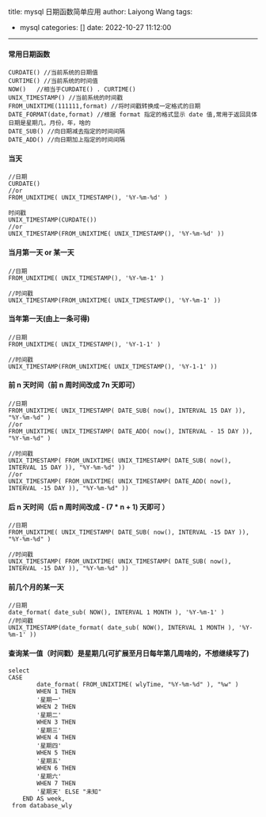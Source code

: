title: mysql 日期函数简单应用
author: Laiyong Wang
tags:
  - mysql
categories: []
date: 2022-10-27 11:12:00
---
#### 常用日期函数
```
CURDATE() //当前系统的日期值
CURTIME() //当前系统的时间值
NOW()   //相当于CURDATE() . CURTIME()
UNIX_TIMESTAMP() //当前系统的时间戳
FROM_UNIXTIME(111111,format) //将时间戳转换成一定格式的日期
DATE_FORMAT(date,format) //根据 format 指定的格式显示 date 值,常用于返回具体日期是星期几，月份，年，啥的
DATE_SUB() //向日期减去指定的时间间隔
DATE_ADD() //向日期加上指定的时间间隔
```
#### 当天
```
//日期
CURDATE()
//or
FROM_UNIXTIME( UNIX_TIMESTAMP(), '%Y-%m-%d' )

时间戳
UNIX_TIMESTAMP(CURDATE())
//or
UNIX_TIMESTAMP(FROM_UNIXTIME( UNIX_TIMESTAMP(), '%Y-%m-%d' ))
```
#### 当月第一天 or 某一天
```
//日期
FROM_UNIXTIME( UNIX_TIMESTAMP(), '%Y-%m-1' )

//时间戳
UNIX_TIMESTAMP(FROM_UNIXTIME( UNIX_TIMESTAMP(), '%Y-%m-1' ))
```
#### 当年第一天(由上一条可得)
```
//日期
FROM_UNIXTIME( UNIX_TIMESTAMP(), '%Y-1-1' )

//时间戳
UNIX_TIMESTAMP(FROM_UNIXTIME( UNIX_TIMESTAMP(), '%Y-1-1' ))
```
#### 前 n 天时间（前 n 周时间改成 7n 天即可）
``` 
//日期
FROM_UNIXTIME( UNIX_TIMESTAMP( DATE_SUB( now(), INTERVAL 15 DAY )), "%Y-%m-%d" )
//or
FROM_UNIXTIME( UNIX_TIMESTAMP( DATE_ADD( now(), INTERVAL - 15 DAY )), "%Y-%m-%d" )

//时间戳
UNIX_TIMESTAMP( FROM_UNIXTIME( UNIX_TIMESTAMP( DATE_SUB( now(), INTERVAL 15 DAY )), "%Y-%m-%d" ))
//or
UNIX_TIMESTAMP( FROM_UNIXTIME( UNIX_TIMESTAMP( DATE_ADD( now(), INTERVAL -15 DAY )), "%Y-%m-%d" ))
```
#### 后 n 天时间（后 n 周时间改成 - (7 * n + 1) 天即可 ）
```
//日期
FROM_UNIXTIME( UNIX_TIMESTAMP( DATE_SUB( now(), INTERVAL -15 DAY )), "%Y-%m-%d" )

//时间戳
UNIX_TIMESTAMP( FROM_UNIXTIME( UNIX_TIMESTAMP( DATE_SUB( now(), INTERVAL -15 DAY )), "%Y-%m-%d" ))
```
#### 前几个月的某一天
```
//日期
date_format( date_sub( NOW(), INTERVAL 1 MONTH ), '%Y-%m-1' )
//时间戳
UNIX_TIMESTAMP(date_format( date_sub( NOW(), INTERVAL 1 MONTH ), '%Y-%m-1' )) 
```
#### 查询某一值（时间戳）是星期几(可扩展至月日每年第几周啥的，不想继续写了)
```
select 
CASE
		date_format( FROM_UNIXTIME( wlyTime, "%Y-%m-%d" ), "%w" ) 
		WHEN 1 THEN
		'星期一' 
		WHEN 2 THEN
		'星期二' 
		WHEN 3 THEN
		'星期三' 
		WHEN 4 THEN
		'星期四' 
		WHEN 5 THEN
		'星期五' 
		WHEN 6 THEN
		'星期六' 
		WHEN 7 THEN
		'星期天' ELSE "未知" 
	END AS week,
 from database_wly
 ```